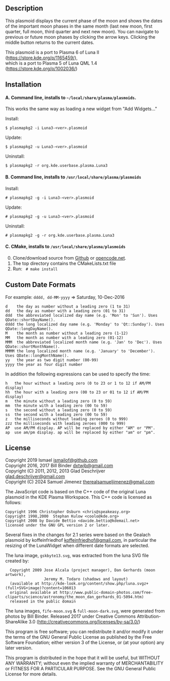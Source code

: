 Description
-----------

This plasmoid displays the current phase of the moon and shows the dates
of the important moon phases in the same month (last new moon, first quarter,
full moon, third quarter and next new moon). You can navigate to previous or
future moon phases by clicking the arrow keys. Clicking the middle button
returns to the current dates.


This plasmoid is a port to Plasma 6 of Luna II (https://store.kde.org/p/1165459/),  
which is a port to Plasma 5 of Luna QML 1.4 (https://store.kde.org/p/1002036/)

Installation
------------

#### A. Command line, installs to `~/local/share/plasma/plasmoids`.   
   This works the same way as loading a new widget from "Add Widgets..."  
 
Install:

    $ plasmapkg2 -i Luna3-<ver>.plasmoid

Update:

	$ plasmapkg2 -u Luna3-<ver>.plasmoid

Uninstall:

	$ plasmapkg2 -r org.kde.userbase.plasma.Luna3



#### B. Command line, installs to `/usr/local/share/plasma/plasmoids`

Install:

	# plasmapkg2 -g -i Luna3-<ver>.plasmoid

Update:
	
	# plasmapkg2 -g -u Luna3-<ver>.plasmoid

Uninstall:

	# plasmapkg2 -g -r org.kde.userbase.plasma.Luna3


#### C. CMake, installs to `/usr/local/share/plasma/plasmoids`

  0. Clone/download source from [Github](https://github.com/samuel-jimenez/Luna3) or
[opencode.net](https://www.opencode.net/samuel-jimenez/Luna3).
  1. The top directory contains the CMakeLists.txt file
  2. Run: ``` # make install```


Custom Date Formats
-------------------
For example: `dddd, dd-MM-yyyy`  => Saturday, 10-Dec-2016

    d    the day as number without a leading zero (1 to 31)
    dd   the day as number with a leading zero (01 to 31)
    ddd  the abbreviated localized day name (e.g. 'Mon' to 'Sun'). Uses QDate::shortDayName().
    dddd the long localized day name (e.g. 'Monday' to 'Qt::Sunday'). Uses QDate::longDayName().
    M    the month as number without a leading zero (1-12)
    MM   the month as number with a leading zero (01-12)
    MMM  the abbreviated localized month name (e.g. 'Jan' to 'Dec'). Uses QDate::shortMonthName().
    MMMM the long localized month name (e.g. 'January' to 'December'). Uses QDate::longMonthName().
    yy   the year as two digit number (00-99)
    yyyy the year as four digit number

In addition the following expressions can be used to specify the time:

    h   the hour without a leading zero (0 to 23 or 1 to 12 if AM/PM display)
    hh  the hour with a leading zero (00 to 23 or 01 to 12 if AM/PM display)
    m   the minute without a leading zero (0 to 59)
    mm  the minute with a leading zero (00 to 59)
    s   the second without a leading zero (0 to 59)
    ss  the second with a leading zero (00 to 59)
    z   the milliseconds without leading zeroes (0 to 999)
    zzz the milliseconds with leading zeroes (000 to 999)
    AP  use AM/PM display. AP will be replaced by either "AM" or "PM".
    ap  use am/pm display. ap will be replaced by either "am" or "pm".

License
-------

Copyright 2019 Ismael <ismailof@github.com>  
Copyright 2016, 2017 Bill Binder <dxtwjb@gmail.com>  
Copyright (C) 2011, 2012, 2013 Glad Deschrijver <glad.deschrijver@gmail.com>  
Copyright (C) 2024 Samuel Jimenez <therealsamueljimenez@gmail.com>

The JavaScript code is based on the C++ code of the original Luna plasmoid
in the KDE Plasma Workspace. This C++ code is licensed as follows:  

	Copyright 1996 Christopher Osburn <chris@speakeasy.org>  
	Copyright 1998,2000  Stephan Kulow <coolo@kde.org>  
	Copyright 2008 by Davide Bettio <davide.bettio@kdemail.net>  
	licensed under the GNU GPL version 2 or later.

Several fixes in the changes for 2.1 series were based on the Gealach plasmoid by
koffeinfriedhof <koffeinfriedhof@gmail.com>, in particular the resizing of the
LunaWidget when different date formats are selected.

The luna image, `gskbyte13.svg`, was extracted from the luna SVG file created by:

	  Copyright 2009 Jose Alcala (project manager), Dan Gerhards (moon artwork),
	                 Jeremy M. Todaro (shadows and layout)
	  (available at http://kde-look.org/content/show.php/luna.svgz+(full+SVG+image)?content=106013
	  original available at http://www.public-domain-photos.com/free-cliparts/science/astronomy/the_moon_dan_gerhards_01-5094.htm)
	  released in the public domain

The luna images, `fife-moon.svg` & `full-moon-dark.svg`, were generated from photos
by Bill Binder. Released 2017 under Creative Commons Attribution-ShareAlike 3.0
(http://creativecommons.org/licenses/by-sa/3.0/)

This program is free software; you can redistribute it and/or modify it under
the terms of the GNU General Public License as published by the Free Software
Foundation; either version 3 of the License, or (at your option) any later
version.

This program is distributed in the hope that it will be useful, but WITHOUT
ANY WARRANTY; without even the implied warranty of MERCHANTABILITY or FITNESS
FOR A PARTICULAR PURPOSE. See the GNU General Public License for more details.


